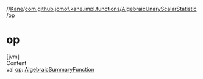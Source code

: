 //[Kane](../../index.md)/[com.github.jomof.kane.impl.functions](../index.md)/[AlgebraicUnaryScalarStatistic](index.md)/[op](op.md)



# op  
[jvm]  
Content  
val [op](op.md): [AlgebraicSummaryFunction](../-algebraic-summary-function/index.md)  



